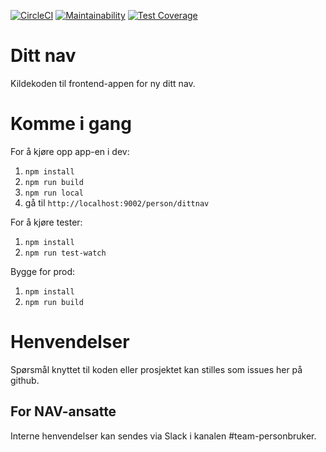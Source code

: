 [![CircleCI](https://circleci.com/gh/navikt/dittnav.svg?style=svg&circle-token=60a12a3cc1d5d27a5437e96faada24d80302442b)](https://circleci.com/gh/navikt/dittnav)
[![Maintainability](https://api.codeclimate.com/v1/badges/2cd3e2506b5064d4339c/maintainability)](https://codeclimate.com/github/navikt/dittnav/maintainability)
[![Test Coverage](https://api.codeclimate.com/v1/badges/2cd3e2506b5064d4339c/test_coverage)](https://codeclimate.com/github/navikt/dittnav/test_coverage)


# Ditt nav

Kildekoden til frontend-appen for ny ditt nav.

# Komme i gang

For å kjøre opp app-en i dev:

1. `npm install`
2. `npm run build`
3. `npm run local`
4. gå til `http://localhost:9002/person/dittnav`

For å kjøre tester:

1. `npm install`
2. `npm run test-watch`

Bygge for prod:

1. `npm install`
2. `npm run build`


# Henvendelser

Spørsmål knyttet til koden eller prosjektet kan stilles som issues her på github.

## For NAV-ansatte

Interne henvendelser kan sendes via Slack i kanalen #team-personbruker.
